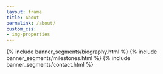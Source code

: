 ```yaml
---
layout: frame
title: About
permalink: /about/
custom_css:
- img-properties
---
```


{% include banner_segments/biography.html %}
{% include banner_segments/milestones.html %}
{% include banner_segments/contact.html %}
